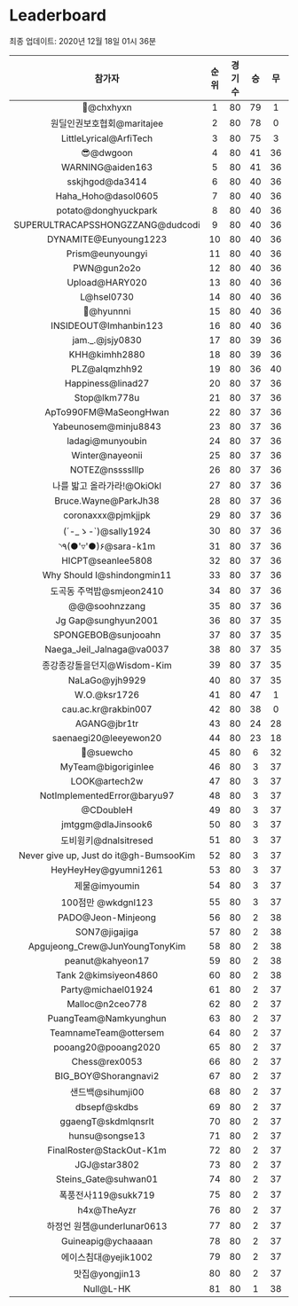 # Leaderboard
최종 업데이트: 2020년 12월 18일 01시 36분




| 참가자 | 순위 | 경기수 | 승 | 무 | 패 | 승점 |
|:---:|:---:|:---:|:---:|:---:|:---:|:---:|
| 👑@chxhyxn | 1 | 80 | 79 | 1 | 0 | 238 |
| 원딜인권보호협회@maritajee | 2 | 80 | 78 | 0 | 2 | 234 |
| LittleLyrical@ArfiTech | 3 | 80 | 75 | 3 | 2 | 228 |
| 😎@dwgoon | 4 | 80 | 41 | 36 | 3 | 159 |
| WARNING@aiden163 | 5 | 80 | 41 | 36 | 3 | 159 |
| sskjhgod@da3414 | 6 | 80 | 40 | 36 | 4 | 156 |
| Haha_Hoho@dasol0605 | 7 | 80 | 40 | 36 | 4 | 156 |
| potato@donghyuckpark | 8 | 80 | 40 | 36 | 4 | 156 |
| SUPERULTRACAPSSHONGZZANG@dudcodi | 9 | 80 | 40 | 36 | 4 | 156 |
| DYNAMITE@Eunyoung1223 | 10 | 80 | 40 | 36 | 4 | 156 |
| Prism@eunyoungyi | 11 | 80 | 40 | 36 | 4 | 156 |
| PWN@gun2o2o | 12 | 80 | 40 | 36 | 4 | 156 |
| Upload@HARY020 | 13 | 80 | 40 | 36 | 4 | 156 |
| L@hsel0730 | 14 | 80 | 40 | 36 | 4 | 156 |
| 🐻@hyunnni | 15 | 80 | 40 | 36 | 4 | 156 |
| INSIDEOUT@Imhanbin123 | 16 | 80 | 40 | 36 | 4 | 156 |
| jam._.@jsjy0830 | 17 | 80 | 39 | 36 | 5 | 153 |
| KHH@kimhh2880 | 18 | 80 | 39 | 36 | 5 | 153 |
| PLZ@alqmzhh92 | 19 | 80 | 36 | 40 | 4 | 148 |
| Happiness@linad27 | 20 | 80 | 37 | 36 | 7 | 147 |
| Stop@lkm778u | 21 | 80 | 37 | 36 | 7 | 147 |
| ApTo990FM@MaSeongHwan | 22 | 80 | 37 | 36 | 7 | 147 |
| Yabeunosem@minju8843 | 23 | 80 | 37 | 36 | 7 | 147 |
| ladagi@munyoubin | 24 | 80 | 37 | 36 | 7 | 147 |
| Winter@nayeonii | 25 | 80 | 37 | 36 | 7 | 147 |
| NOTEZ@nsssslllp | 26 | 80 | 37 | 36 | 7 | 147 |
| 나를 밟고 올라가라!@OkiOkl | 27 | 80 | 37 | 36 | 7 | 147 |
| Bruce.Wayne@ParkJh38 | 28 | 80 | 37 | 36 | 7 | 147 |
| coronaxxx@pjmkjjpk | 29 | 80 | 37 | 36 | 7 | 147 |
| (´-_ゝ-`)@sally1924 | 30 | 80 | 37 | 36 | 7 | 147 |
| ◝٩(●'▿'●)۶@sara-k1m | 31 | 80 | 37 | 36 | 7 | 147 |
| HICPT@seanlee5808 | 32 | 80 | 37 | 36 | 7 | 147 |
| Why Should I@shindongmin11 | 33 | 80 | 37 | 36 | 7 | 147 |
| 도곡동 주먹밥@smjeon2410 | 34 | 80 | 37 | 36 | 7 | 147 |
| @@@soohnzzang | 35 | 80 | 37 | 36 | 7 | 147 |
| Jg Gap@sunghyun2001 | 36 | 80 | 37 | 35 | 8 | 146 |
| SPONGEBOB@sunjooahn | 37 | 80 | 37 | 35 | 8 | 146 |
| Naega_Jeil_Jalnaga@va0037 | 38 | 80 | 37 | 35 | 8 | 146 |
| 종강종강돌을던지@Wisdom-Kim | 39 | 80 | 37 | 35 | 8 | 146 |
| NaLaGo@yjh9929 | 40 | 80 | 37 | 35 | 8 | 146 |
| W.O.@ksr1726 | 41 | 80 | 47 | 1 | 32 | 142 |
| cau.ac.kr@rakbin007 | 42 | 80 | 38 | 0 | 42 | 114 |
| AGANG@jbr1tr | 43 | 80 | 24 | 28 | 28 | 100 |
| saenaegi20@leeyewon20 | 44 | 80 | 23 | 18 | 39 | 87 |
| 👏@suewcho | 45 | 80 | 6 | 32 | 42 | 50 |
| MyTeam@bigoriginlee | 46 | 80 | 3 | 37 | 40 | 46 |
| LOOK@artech2w | 47 | 80 | 3 | 37 | 40 | 46 |
| NotImplementedError@baryu97 | 48 | 80 | 3 | 37 | 40 | 46 |
| @CDoubleH | 49 | 80 | 3 | 37 | 40 | 46 |
| jmtggm@dlaJinsook6 | 50 | 80 | 3 | 37 | 40 | 46 |
| 도비윙키@dnalsitresed | 51 | 80 | 3 | 37 | 40 | 46 |
| Never give up, Just do it@gh-BumsooKim | 52 | 80 | 3 | 37 | 40 | 46 |
| HeyHeyHey@gyumni1261 | 53 | 80 | 3 | 37 | 40 | 46 |
| 제물@imyoumin | 54 | 80 | 3 | 37 | 40 | 46 |
| 100점만 @wkdgnl123 | 55 | 80 | 3 | 37 | 40 | 46 |
| PADO@Jeon-Minjeong | 56 | 80 | 2 | 38 | 40 | 44 |
| SON7@jigajiga | 57 | 80 | 2 | 38 | 40 | 44 |
| Apgujeong_Crew@JunYoungTonyKim | 58 | 80 | 2 | 38 | 40 | 44 |
| peanut@kahyeon17 | 59 | 80 | 2 | 38 | 40 | 44 |
| Tank 2@kimsiyeon4860 | 60 | 80 | 2 | 38 | 40 | 44 |
| Party@michael01924 | 61 | 80 | 2 | 37 | 41 | 43 |
| Malloc@n2ceo778 | 62 | 80 | 2 | 37 | 41 | 43 |
| PuangTeam@Namkyunghun | 63 | 80 | 2 | 37 | 41 | 43 |
| TeamnameTeam@ottersem | 64 | 80 | 2 | 37 | 41 | 43 |
| pooang20@pooang2020 | 65 | 80 | 2 | 37 | 41 | 43 |
| Chess@rex0053 | 66 | 80 | 2 | 37 | 41 | 43 |
| BIG_BOY@Shorangnavi2 | 67 | 80 | 2 | 37 | 41 | 43 |
| 샌드백@sihumji00 | 68 | 80 | 2 | 37 | 41 | 43 |
| dbsepf@skdbs | 69 | 80 | 2 | 37 | 41 | 43 |
| ggaengT@skdmlqnsrlt | 70 | 80 | 2 | 37 | 41 | 43 |
| hunsu@songse13 | 71 | 80 | 2 | 37 | 41 | 43 |
| FinalRoster@StackOut-K1m | 72 | 80 | 2 | 37 | 41 | 43 |
| JGJ@star3802 | 73 | 80 | 2 | 37 | 41 | 43 |
| Steins_Gate@suhwan01 | 74 | 80 | 2 | 37 | 41 | 43 |
| 폭풍전사119@sukk719 | 75 | 80 | 2 | 37 | 41 | 43 |
| h4x@TheAyzr | 76 | 80 | 2 | 37 | 41 | 43 |
| 하정언 원챔@underlunar0613 | 77 | 80 | 2 | 37 | 41 | 43 |
| Guineapig@ychaaaan | 78 | 80 | 2 | 37 | 41 | 43 |
| 에이스침대@yejik1002 | 79 | 80 | 2 | 37 | 41 | 43 |
| 맛집@yongjin13 | 80 | 80 | 2 | 37 | 41 | 43 |
| Null@L-HK | 81 | 80 | 1 | 38 | 41 | 41 |